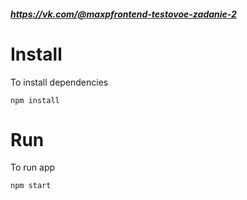 ##### https://vk.com/@maxpfrontend-testovoe-zadanie-2

# Install

To install dependencies

```shell
npm install
```

# Run

To run app

```shell
npm start
```
